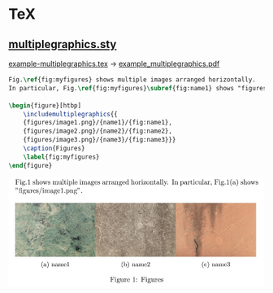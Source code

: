 # TeX

## [multiplegraphics.sty](https://github.com/elerac/hikari/blob/master/tex/multiplegraphics.sty)

[example-multiplegraphics.tex](https://github.com/elerac/hikari/blob/master/tex/example-multiplegraphics.tex) -> [example_multiplegraphics.pdf](https://github.com/elerac/hikari/blob/master/tex/documents/example_multiplegraphics.pdf)

```tex
Fig.\ref{fig:myfigures} shows multiple images arranged horizontally. 
In particular, Fig.\ref{fig:myfigures}\subref{fig:name1} shows "figures/image1.png".

\begin{figure}[htbp]    
    \includemultiplegraphics{{
    {figures/image1.png}/{name1}/{fig:name1},
    {figures/image2.png}/{name2}/{fig:name2},
    {figures/image3.png}/{name3}/{fig:name3}}}
    \caption{Figures}
    \label{fig:myfigures}
\end{figure}
```

![example_multiplegraphics.tex](documents/example_multiplegraphics.jpg)